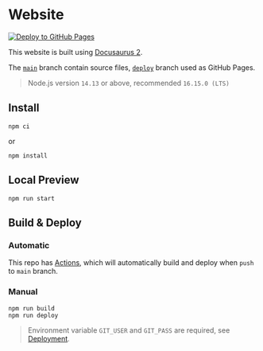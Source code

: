 # Website

[![Deploy to GitHub Pages](https://github.com/nfu-irs-lab/nfu-irs-lab.github.io/actions/workflows/deploy.yml/badge.svg?branch=main)](https://github.com/nfu-irs-lab/nfu-irs-lab.github.io/actions/workflows/deploy.yml)

This website is built using [Docusaurus 2](https://docusaurus.io/).

The [`main`](https://github.com/nfu-irs-lab/nfu-irs-lab.github.io/tree/main) branch contain source files, [`deploy`](https://github.com/nfu-irs-lab/nfu-irs-lab.github.io/tree/deploy) branch used as GitHub Pages.

> Node.js version `14.13` or above, recommended `16.15.0 (LTS)` 

## Install
```
npm ci
```

or

```
npm install
```

## Local Preview
```
npm run start
```

## Build & Deploy
### Automatic
This repo has [Actions](https://github.com/nfu-irs-lab/nfu-irs-lab.github.io/actions/workflows/deploy.yml), which will automatically build and deploy when `push` to `main` branch.

### Manual
```
npm run build
npm run deploy
```

> Environment variable `GIT_USER` and `GIT_PASS` are required, see [Deployment](https://docusaurus.io/docs/deployment#environment-settings).
